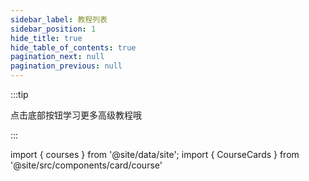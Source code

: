 ```yaml
---
sidebar_label: 教程列表
sidebar_position: 1
hide_title: true
hide_table_of_contents: true
pagination_next: null
pagination_previous: null
---
```

:::tip

点击底部按钮学习更多高级教程哦

:::


import { courses } from '@site/data/site';
import { CourseCards } from '@site/src/components/card/course'

<CourseCards data={courses} />
